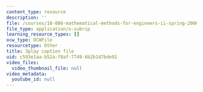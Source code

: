 ```yaml
---
content_type: resource
description: ''
file: /courses/18-086-mathematical-methods-for-engineers-ii-spring-2006/c593e1aab52af8af77496b2b147bde91_vIydsgrYGIY.srt
file_type: application/x-subrip
learning_resource_types: []
ocw_type: OCWFile
resourcetype: Other
title: 3play caption file
uid: c593e1aa-b52a-f8af-7749-6b2b147bde91
video_files:
  video_thumbnail_file: null
video_metadata:
  youtube_id: null
---
```

